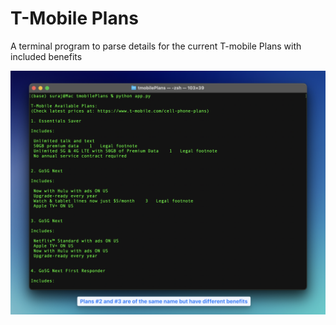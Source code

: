 # T-Mobile Plans

A terminal program to parse details for the current T-mobile Plans with included benefits

![Preview of terminal](terminal.png)
